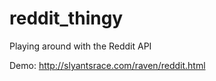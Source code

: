 reddit_thingy
=============

Playing around with the Reddit API

Demo: http://slyantsrace.com/raven/reddit.html
